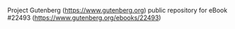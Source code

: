 Project Gutenberg (https://www.gutenberg.org) public repository for eBook #22493 (https://www.gutenberg.org/ebooks/22493)
